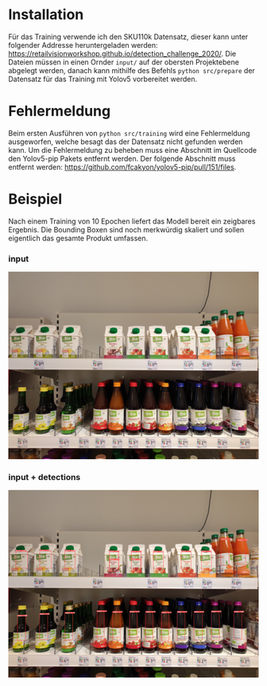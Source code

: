# Installation
Für das Training verwende ich den SKU110k Datensatz, dieser kann unter folgender Addresse heruntergeladen werden: https://retailvisionworkshop.github.io/detection_challenge_2020/. Die Dateien müssen in einen Ornder `input/` auf der obersten Projektebene abgelegt werden, danach kann mithilfe des Befehls `python src/prepare` der Datensatz für das Training mit Yolov5 vorbereitet werden.

# Fehlermeldung
Beim ersten Ausführen von `python src/training` wird eine Fehlermeldung ausgeworfen, welche besagt das der Datensatz nicht gefunden werden kann. Um die Fehlermeldung zu beheben muss eine Abschnitt im Quellcode den Yolov5-pip Pakets entfernt werden. Der folgende Abschnitt muss entfernt werden: https://github.com/fcakyon/yolov5-pip/pull/151/files.

# Beispiel
Nach einem Training von 10 Epochen liefert das Modell bereit ein zeigbares Ergebnis. Die Bounding Boxen sind noch merkwürdig skaliert und sollen eigentlich das gesamte Produkt umfassen.
### input
![](docs/input.jpg)
### input + detections
![](docs/detections.jpg)